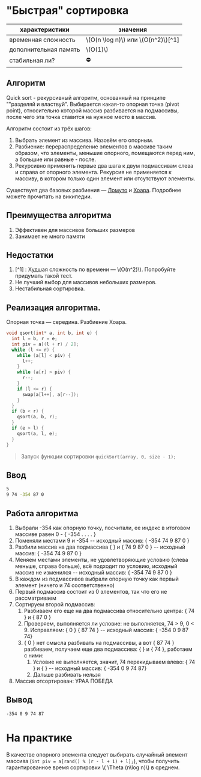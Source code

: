 # "Быстрая" сортировка

| характеристики  | значения  |
| -------- | ------- |
| временная сложность  | \\(O(n \log n)\\) или \\(O(n^2)\\)[^1]   |
| дополнительная память |  \\(O(1)\\)     |
| стабильная ли? | ⛔️ |

## Алгоритм

Quick sort - рекурсивный алгоритм, основанный на принципе ""разделяй и властвуй". Выбирается какая-то опорная точка (pivot point), относительно которой массив разбивается на подмассивы, после чего эта точка ставится на нужное место в массив.

Алгоритм состоит из трёх шагов:

1. Выбрать элемент из массива. Назовём его опорным.
2. Разбиение: перераспределение элементов в массиве таким образом, что элементы, меньшие опорного, помещаются перед ним, а большие или равные - после.
3. Рекурсивно применить первые два шага к двум подмассивам слева и справа от опорного элемента. Рекурсия не применяется к массиву, в котором только один элемент или отсутствуют элементы.

Существует два базовых разбиения &mdash; [Ломуто](https://ru.wikipedia.org/wiki/%D0%91%D1%8B%D1%81%D1%82%D1%80%D0%B0%D1%8F_%D1%81%D0%BE%D1%80%D1%82%D0%B8%D1%80%D0%BE%D0%B2%D0%BA%D0%B0#%D0%A0%D0%B0%D0%B7%D0%B1%D0%B8%D0%B5%D0%BD%D0%B8%D0%B5_%D0%9B%D0%BE%D0%BC%D1%83%D1%82%D0%BE) и [Хоара](https://ru.wikipedia.org/wiki/%D0%91%D1%8B%D1%81%D1%82%D1%80%D0%B0%D1%8F_%D1%81%D0%BE%D1%80%D1%82%D0%B8%D1%80%D0%BE%D0%B2%D0%BA%D0%B0#%D0%A1%D1%85%D0%B5%D0%BC%D0%B0_%D0%A5%D0%BE%D0%B0%D1%80%D0%B0). Подробнее можете прочитать на википедии.

## Преимущества алгоритма
1. Эффективен для массивов больших размеров
2. Занимает не много памяти

## Недостатки
1. [^1] : Худшая сложность по времени &mdash; \\(O(n^2)\\). Попробуйте придумать такой тест. 
2. Не лучший выбор для массивов небольших размеров.
3. Нестабильная сортировка.

## Реализация алгоритма.

Опорная точка &mdash; середина. Разбиение Хоара.

```cpp
void qsort(int* a, int b, int e) {
  int l = b, r = e;
  int piv = a[(l + r) / 2];
  while (l <= r) {
    while (a[l] < piv) {
      l++;
    }
    while (a[r] > piv) {
      r--;
    }
    if (l <= r) {
      swap(a[l++], a[r--]);
    }
  }
  if (b < r) {
    qsort(a, b, r);
  }
  if (e > l) {
    qsort(a, l, e);
  }
}
```

> Запуск функции сортировки `quickSort(array, 0, size - 1);`

## Ввод
```bash
5
9 74 -354 87 0
```

## Работа алгоритма
1. Выбрали -354 как опорную точку, посчитали, ее индекс в итоговом массиве равен 0 - { -354 . . . . }
2. Поменяли местами 9 и -354 -- исходный массив: { -354 74 9 87 0 }
3. Разбили массив на два подмассива { } и { 74 9 87 0 } -- исходный массив: { -354 74 9 87 0 }
4. Меняем местами элементы, не удовлетворяющие условию (слева меньше, справа больше), всё подходит по условию, исходный массив не изменился -- исходный массив: { -354 74 9 87 0 }
5. В каждом из подмассивов выбрали опорную точку как первый элемент (ничего и 74 соответственно) 
6. Первый подмассив состоит из 0 элементов, так что его не рассматриваем
7. Сортируем второй подмассив:
    1. Разбиваем его еще на два подмассива относительно центра: { 74 } и { 87 0 }
    2. Проверяем, выполняется ли условие: не выполняется, 74 > 9, 0 < 9. Исправляем: { 0 } { 87 74 } -- исходный массив: { -354 0 9 87 74}
    3. { 0 } нет смысла разбивать на подмассивы, а вот { 87 74 } разбиваем, получаем еще два подмассива: { } и { 74 }, работаем с ними:
        1. Условие не выполняется, значит, 74 перекидываем влево: { 74 } и { } -- исходный массив: { -354 0 9 74 87}
        2. Дальше разбивать нельзя
8. Массив отсортирован: УРАА ПОБЕДА


## Вывод
```bash
-354 0 9 74 87
```

На практике
===

В качестве опорного элемента следует выбирать случайный элемент массива (`int piv = a[rand() % (r - l + 1) + l];`), чтобы получить гарантированное время сортировки \\( \Theta (n\log n)\\) в среднем.

